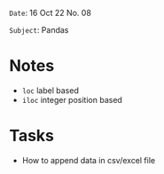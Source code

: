 `Date`: 16 Oct 22 No. 08

`Subject`: Pandas

# Notes
- `loc` label based
- `iloc` integer position based
# Tasks
- How to append data in csv/excel file